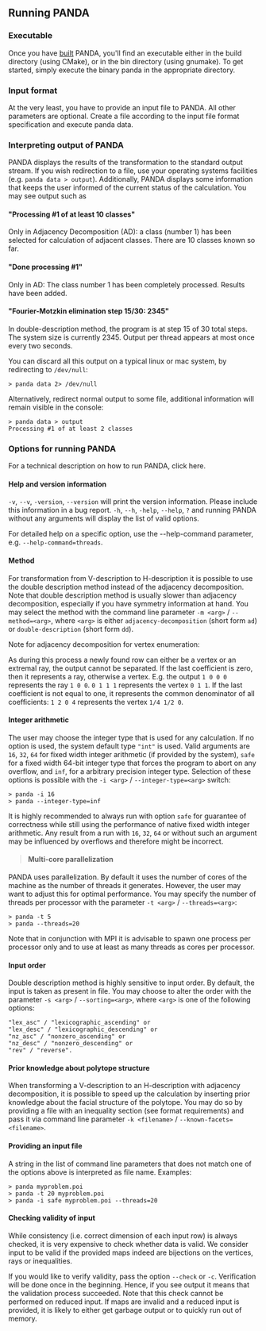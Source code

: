 ## Running PANDA
### Executable
Once you have [built](#install.md) PANDA, you'll find an executable either in the build directory (using CMake), or in the bin directory (using gnumake).
To get started, simply execute the binary panda in the appropriate directory.
### Input format
At the very least, you have to provide an input file to PANDA. All other parameters are optional. Create a file according to the input file format specification and execute panda data.
### Interpreting output of PANDA
PANDA displays the results of the transformation to the standard output stream. If you wish redirection to a file, use your operating systems facilities (e.g. `panda data > output`).
Additionally, PANDA displays some information that keeps the user informed of the current status of the calculation. You may see output such as
#### "Processing #1 of at least 10 classes"
Only in Adjacency Decomposition (AD): a class (number 1) has been selected for calculation of adjacent classes. There are 10 classes known so far.
#### "Done processing #1"
Only in AD: The class number 1 has been completely processed. Results have been added.
#### "Fourier-Motzkin elimination step 15/30: 2345"
In double-description method, the program is at step 15 of 30 total steps. The system size is currently 2345. Output per thread appears at most once every two seconds.

You can discard all this output on a typical linux or mac system, by redirecting to `/dev/null`:

```
> panda data 2> /dev/null
```
Alternatively, redirect normal output to some file, additional information will remain visible in the console:

```
> panda data > output
Processing #1 of at least 2 classes
```

### Options for running PANDA
For a technical description on how to run PANDA, click here.
#### Help and version information
`-v`, `--v`, `-version`, `--version` will print the version information. Please include this information in a bug report.
`-h`, `--h`, `-help`, `--help`, `?` and running PANDA without any arguments will display the list of valid options.

For detailed help on a specific option, use the --help-command parameter, e.g. `--help-command=threads`.
#### Method
For transformation from V-description to H-description it is possible to use the double description method instead of the adjacency decomposition.
Note that double description method is usually slower than adjacency decomposition, especially if you have symmetry information at hand.
You may select the method with the command line parameter `-m <arg>` / `--method=<arg>`, where `<arg>` is either `adjacency-decomposition` (short form `ad`) or `double-description` (short form `dd`).

Note for adjacency decomposition for vertex enumeration:

As during this process a newly found row can either be a vertex or an extremal ray, the output cannot be separated.
If the last coefficient is zero, then it represents a ray, otherwise a vertex.
E.g. the output `1 0 0 0` represents the ray `1 0 0`. `0 1 1 1` represents the vertex `0 1 1`. If the last coefficient is not equal to one, it represents the common denominator of all coefficients: `1 2 0 4` represents the vertex `1/4 1/2 0`.
#### Integer arithmetic
The user may choose the integer type that is used for any calculation. If no option is used, the system default type `"int"` is used.
Valid arguments are `16`, `32`, `64` for fixed width integer arithmetic (if provided by the system), `safe` for a fixed width 64-bit integer type that forces the program to abort on any overflow, and `inf`, for a arbitrary precision integer type.
Selection of these options is possible with the `-i <arg>` / `--integer-type=<arg>` switch:

```
> panda -i 16
> panda --integer-type=inf
```
It is highly recommended to always run with option `safe` for guarantee of correctness while still using the performance of native fixed width integer arithmetic.
Any result from a run with `16`, `32`, `64` or without such an argument may be influenced by overflows and therefore might be incorrect.
> #### Multi-core parallelization
PANDA uses parallelization. By default it uses the number of cores of the machine as the number of threads it generates.
However, the user may want to adjust this for optimal performance. You may specify the number of threads per processor with the parameter `-t <arg>` / `--threads=<arg>`:

```
> panda -t 5
> panda --threads=20
```

Note that in conjunction with MPI it is advisable to spawn one process per processor only and to use at least as many threads as cores per processor.
#### Input order
Double description method is highly sensitive to input order. By default, the input is taken as present in file. You may choose to alter the order with the parameter `-s <arg>` / `--sorting=<arg>`, where `<arg>` is one of the following options:
```
"lex_asc" / "lexicographic_ascending" or
"lex_desc" / "lexicographic_descending" or
"nz_asc" / "nonzero_ascending" or
"nz_desc" / "nonzero_descending" or
"rev" / "reverse".
```
#### Prior knowledge about polytope structure
When transforming a V-description to an H-description with adjacency decomposition, it is possible to speed up the calculation by inserting prior knowledge about the facial structure of the polytope.
You may do so by providing a file with an inequality section (see format requirements) and pass it via command line parameter `-k <filename>` / `--known-facets=<filename>`.
#### Providing an input file
A string in the list of command line parameters that does not match one of the options above is interpreted as file name. Examples:
```
> panda myproblem.poi
> panda -t 20 myproblem.poi
> panda -i safe myproblem.poi --threads=20
```

#### Checking validity of input
While consistency (i.e. correct dimension of each input row) is always checked, it is very expensive to check whether data is valid. We consider input to be valid if the provided maps indeed are bijections on the vertices, rays or inequalities.

If you would like to verify validity, pass the option `--check` or `-c`. Verification will be done once in the beginning.
Hence, if you see output it means that the validation process succeeded. Note that this check cannot be performed on reduced input.
If maps are invalid and a reduced input is provided, it is likely to either get garbage output or to quickly run out of memory.
